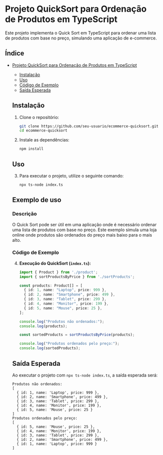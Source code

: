 # Projeto QuickSort para Ordenação de Produtos em TypeScript

   Este projeto implementa o Quick Sort em TypeScript para ordenar uma lista de produtos com base no preço, simulando uma aplicação de e-commerce.

   ## Índice

- [Projeto QuickSort para Ordenação de Produtos em TypeScript](#projeto-quicksort-para-ordenação-de-produtos-em-typescript)
  - [Instalação](#instalação)
  - [Uso](#uso)
  - [Código de Exemplo](#código-de-exemplo)
  - [Saída Esperada](#saída-esperada)

   ## Instalação

   1. Clone o repositório:

      ```bash
      git clone https://github.com/seu-usuario/ecommerce-quicksort.git
      cd ecommerce-quicksort
      ```

   2. Instale as dependências:

      ```bash
      npm install
      ```

   ## Uso

   3. Para executar o projeto, utilize o seguinte comando:

      ```bash
      npx ts-node index.ts
      ```

   ## Exemplo de uso
   ### Descrição

   O Quick Sort pode ser útil em uma aplicação onde é necessário ordenar uma lista de produtos com base no preço. Este exemplo simula uma loja online onde produtos são ordenados do preço mais baixo para o mais alto.

   ### Código de Exemplo

   4. **Execução do QuickSort (`index.ts`):**

      ```typescript
      import { Product } from './product';
      import { sortProductsByPrice } from './sortProducts';

      const products: Product[] = [
        { id: 1, name: "Laptop", price: 999 },
        { id: 2, name: "Smartphone", price: 499 },
        { id: 3, name: "Tablet", price: 299 },
        { id: 4, name: "Monitor", price: 199 },
        { id: 5, name: "Mouse", price: 25 },
      ];

      console.log("Produtos não ordenados:");
      console.log(products);

      const sortedProducts = sortProductsByPrice(products);

      console.log("Produtos ordenados pelo preço:");
      console.log(sortedProducts);
      ```

   ## Saída Esperada

   Ao executar o projeto com `npx ts-node index.ts`, a saída esperada será:

   ```
   Produtos não ordenados:
   [
     { id: 1, name: 'Laptop', price: 999 },
     { id: 2, name: 'Smartphone', price: 499 },
     { id: 3, name: 'Tablet', price: 299 },
     { id: 4, name: 'Monitor', price: 199 },
     { id: 5, name: 'Mouse', price: 25 }
   ]
   Produtos ordenados pelo preço:
   [
     { id: 5, name: 'Mouse', price: 25 },
     { id: 4, name: 'Monitor', price: 199 },
     { id: 3, name: 'Tablet', price: 299 },
     { id: 2, name: 'Smartphone', price: 499 },
     { id: 1, name: 'Laptop', price: 999 }
   ]
   ```
